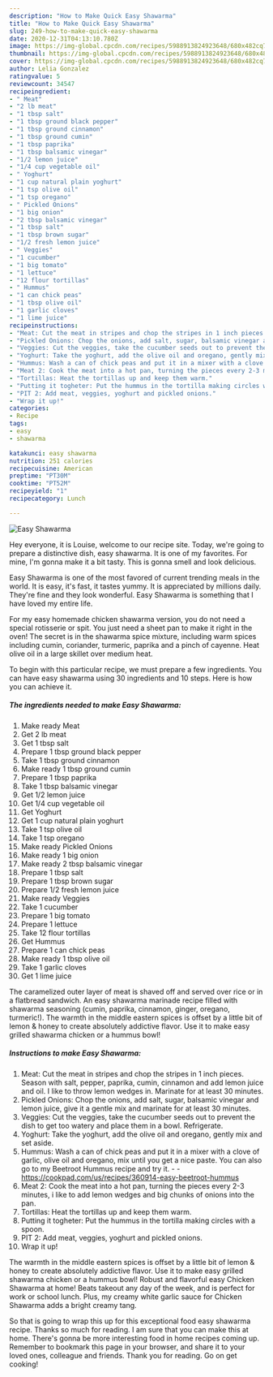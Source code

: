 ```yaml
---
description: "How to Make Quick Easy Shawarma"
title: "How to Make Quick Easy Shawarma"
slug: 249-how-to-make-quick-easy-shawarma
date: 2020-12-31T04:13:10.780Z
image: https://img-global.cpcdn.com/recipes/5988913824923648/680x482cq70/easy-shawarma-recipe-main-photo.jpg
thumbnail: https://img-global.cpcdn.com/recipes/5988913824923648/680x482cq70/easy-shawarma-recipe-main-photo.jpg
cover: https://img-global.cpcdn.com/recipes/5988913824923648/680x482cq70/easy-shawarma-recipe-main-photo.jpg
author: Lelia Gonzalez
ratingvalue: 5
reviewcount: 34547
recipeingredient:
- " Meat"
- "2 lb meat"
- "1 tbsp salt"
- "1 tbsp ground black pepper"
- "1 tbsp ground cinnamon"
- "1 tbsp ground cumin"
- "1 tbsp paprika"
- "1 tbsp balsamic vinegar"
- "1/2 lemon juice"
- "1/4 cup vegetable oil"
- " Yoghurt"
- "1 cup natural plain yoghurt"
- "1 tsp olive oil"
- "1 tsp oregano"
- " Pickled Onions"
- "1 big onion"
- "2 tbsp balsamic vinegar"
- "1 tbsp salt"
- "1 tbsp brown sugar"
- "1/2 fresh lemon juice"
- " Veggies"
- "1 cucumber"
- "1 big tomato"
- "1 lettuce"
- "12 flour tortillas"
- " Hummus"
- "1 can chick peas"
- "1 tbsp olive oil"
- "1 garlic cloves"
- "1 lime juice"
recipeinstructions:
- "Meat: Cut the meat in stripes and chop the stripes in 1 inch pieces. Season with salt, pepper, paprika, cumin, cinnamon and add lemon juice and oil. I like to throw lemon wedges in. Marinate for at least 30 minutes."
- "Pickled Onions: Chop the onions, add salt, sugar, balsamic vinegar and lemon juice, give it a gentle mix and marinate for at least 30 minutes."
- "Veggies: Cut the veggies, take the cucumber seeds out to prevent the dish to get too watery and place them in a bowl. Refrigerate."
- "Yoghurt: Take the yoghurt, add the olive oil and oregano, gently mix and set aside."
- "Hummus: Wash a can of chick peas and put it in a mixer with a clove of garlic, olive oil and oregano, mix until you get a nice paste. You can also go to my Beetroot Hummus recipe and try it.  https://cookpad.com/us/recipes/360914-easy-beetroot-hummus"
- "Meat 2: Cook the meat into a hot pan, turning the pieces every 2-3 minutes, i like to add lemon wedges and big chunks of onions into the pan."
- "Tortillas: Heat the tortillas up and keep them warm."
- "Putting it togheter: Put the hummus in the tortilla making circles with a spoon."
- "PIT 2: Add meat, veggies, yoghurt and pickled onions."
- "Wrap it up!"
categories:
- Recipe
tags:
- easy
- shawarma

katakunci: easy shawarma 
nutrition: 251 calories
recipecuisine: American
preptime: "PT30M"
cooktime: "PT52M"
recipeyield: "1"
recipecategory: Lunch

---
```



![Easy Shawarma](https://img-global.cpcdn.com/recipes/5988913824923648/680x482cq70/easy-shawarma-recipe-main-photo.jpg)

Hey everyone, it is Louise, welcome to our recipe site. Today, we're going to prepare a distinctive dish, easy shawarma. It is one of my favorites. For mine, I'm gonna make it a bit tasty. This is gonna smell and look delicious.

Easy Shawarma is one of the most favored of current trending meals in the world. It is easy, it's fast, it tastes yummy. It is appreciated by millions daily. They're fine and they look wonderful. Easy Shawarma is something that I have loved my entire life.

For my easy homemade chicken shawarma version, you do not need a special rotisserie or spit. You just need a sheet pan to make it right in the oven! The secret is in the shawarma spice mixture, including warm spices including cumin, coriander, turmeric, paprika and a pinch of cayenne. Heat olive oil in a large skillet over medium heat.


To begin with this particular recipe, we must prepare a few ingredients. You can have easy shawarma using 30 ingredients and 10 steps. Here is how you can achieve it.

<!--inarticleads1-->

##### The ingredients needed to make Easy Shawarma:

1. Make ready  Meat
1. Get 2 lb meat
1. Get 1 tbsp salt
1. Prepare 1 tbsp ground black pepper
1. Take 1 tbsp ground cinnamon
1. Make ready 1 tbsp ground cumin
1. Prepare 1 tbsp paprika
1. Take 1 tbsp balsamic vinegar
1. Get 1/2 lemon juice
1. Get 1/4 cup vegetable oil
1. Get  Yoghurt
1. Get 1 cup natural plain yoghurt
1. Take 1 tsp olive oil
1. Take 1 tsp oregano
1. Make ready  Pickled Onions
1. Make ready 1 big onion
1. Make ready 2 tbsp balsamic vinegar
1. Prepare 1 tbsp salt
1. Prepare 1 tbsp brown sugar
1. Prepare 1/2 fresh lemon juice
1. Make ready  Veggies
1. Take 1 cucumber
1. Prepare 1 big tomato
1. Prepare 1 lettuce
1. Take 12 flour tortillas
1. Get  Hummus
1. Prepare 1 can chick peas
1. Make ready 1 tbsp olive oil
1. Take 1 garlic cloves
1. Get 1 lime juice


The caramelized outer layer of meat is shaved off and served over rice or in a flatbread sandwich. An easy shawarma marinade recipe filled with shawarma seasoning (cumin, paprika, cinnamon, ginger, oregano, turmeric!). The warmth in the middle eastern spices is offset by a little bit of lemon &amp; honey to create absolutely addictive flavor. Use it to make easy grilled shawarma chicken or a hummus bowl! 

<!--inarticleads2-->

##### Instructions to make Easy Shawarma:

1. Meat: Cut the meat in stripes and chop the stripes in 1 inch pieces. Season with salt, pepper, paprika, cumin, cinnamon and add lemon juice and oil. I like to throw lemon wedges in. Marinate for at least 30 minutes.
1. Pickled Onions: Chop the onions, add salt, sugar, balsamic vinegar and lemon juice, give it a gentle mix and marinate for at least 30 minutes.
1. Veggies: Cut the veggies, take the cucumber seeds out to prevent the dish to get too watery and place them in a bowl. Refrigerate.
1. Yoghurt: Take the yoghurt, add the olive oil and oregano, gently mix and set aside.
1. Hummus: Wash a can of chick peas and put it in a mixer with a clove of garlic, olive oil and oregano, mix until you get a nice paste. You can also go to my Beetroot Hummus recipe and try it. -  - https://cookpad.com/us/recipes/360914-easy-beetroot-hummus
1. Meat 2: Cook the meat into a hot pan, turning the pieces every 2-3 minutes, i like to add lemon wedges and big chunks of onions into the pan.
1. Tortillas: Heat the tortillas up and keep them warm.
1. Putting it togheter: Put the hummus in the tortilla making circles with a spoon.
1. PIT 2: Add meat, veggies, yoghurt and pickled onions.
1. Wrap it up!


The warmth in the middle eastern spices is offset by a little bit of lemon &amp; honey to create absolutely addictive flavor. Use it to make easy grilled shawarma chicken or a hummus bowl! Robust and flavorful easy Chicken Shawarma at home! Beats takeout any day of the week, and is perfect for work or school lunch. Plus, my creamy white garlic sauce for Chicken Shawarma adds a bright creamy tang. 

So that is going to wrap this up for this exceptional food easy shawarma recipe. Thanks so much for reading. I am sure that you can make this at home. There's gonna be more interesting food in home recipes coming up. Remember to bookmark this page in your browser, and share it to your loved ones, colleague and friends. Thank you for reading. Go on get cooking!

